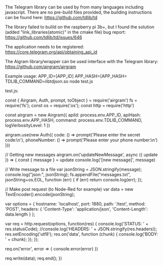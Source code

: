 The Telegram library can be used by from many languages including javascript. 
There are no pre-build files provided, the building instructions can be found here:
https://github.com/tdlib/td

The library failed to bulild on the raspberry pi 3b+, but I found the solution (added "link_libraries(atomic)" in the cmake file) bug report: 
https://github.com/tdlib/td/issues/646

The application needs to be registered:
https://core.telegram.org/api/obtaining_api_id

The Aigram library/wrapper can be used interface with the Telegram library:
https://github.com/airgram/airgram

Example usage:
APP_ID=[APP_ID] APP_HASH=[APP_HASH= TDLIB_COMMAND=libtdjson.so node test.js

test.js:

const { Airgram, Auth, prompt, toObject } = require('airgram')
fs = require('fs');
const os = require('os');
const http = require('http')

const airgram = new Airgram({
  apiId: process.env.APP_ID,
  apiHash: process.env.APP_HASH,
  command: process.env.TDLIB_COMMAND,
  logVerbosityLevel: 1
})

airgram.use(new Auth({
  code: () => prompt('Please enter the secret code:\n'),
  phoneNumber: () => prompt('Please enter your phone number:\n')
}))

// Getting new messages
airgram.on('updateNewMessage', async ({ update }) => {
  const { message } = update
  console.log('[new message]', message)

  // Write message to a file
  var jsonString = JSON.stringify(message);
  console.log("json:", jsonString);
  fs.appendFile("messages.txt", jsonString+os.EOL, function (err) {
    if (err) return console.log(err);
  });

// Make post request (to Node-Red for example)
var data = new TextEncoder().encode(jsonString);

var options = {
   hostname: 'localhost',
   port: 1880,
   path: '/test',
   method: 'POST',
   headers: {
    'Content-Type': 'application/json',
    'Content-Length': data.length
  }
  };

  var req = http.request(options, function(res) {
  console.log('STATUS: ' + res.statusCode);
  //console.log('HEADERS: ' + JSON.stringify(res.headers));
  res.setEncoding('utf8');
  res.on('data', function (chunk) {
    console.log('BODY: ' + chunk);
  });
});

  req.on('error', error => {
    console.error(error)
  })

  req.write(data);
  req.end();
})
